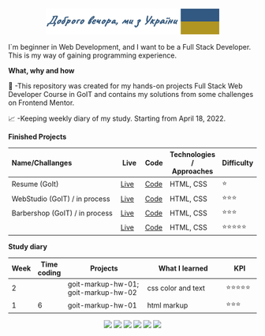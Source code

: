 <p align="center"><a href="https://www.linkedin.com/in/koval-dmytro//"><img width="70%" src="./img/readme-header.png" /></a></p>

I`m beginner in Web Development, and I want to be a Full Stack Developer. This is my way of gaining programming experience.

**What, why and how**

💼 -This repository was created for my hands-on projects Full Stack Web Developer Course in GoIT and contains my solutions from some challenges on Frontend Mentor.

📈 -Keeping weekly diary of my study. Starting from April 18, 2022.

**Finished Projects**

<table><thead><tr>
<th align="left" width="46%">Name/Challanges</th>
<th align="center" width="10%">Live</th>
<th align="center" width="10%">Code</th>
<th align="center" width="20%">Technologies / Approaches</th>
<th align="left" width="14%">Difficulty</th></tr></thead>

  <tr><td>Resume (GoIt)</td><td><a href ="#">Live</a></td><td><a href ="#">Code</a></td><td>HTML, CSS</td><td>⭐</td></tr>
<tr><td>WebStudio (GoIT) / in process</td><td><a href ="https://dima-kyiv.github.io/goit-markup-hw-02/">Live</a></td>
  <td><a href ="https://github.com/dima-kyiv/goit-markup-hw-02">Code</a></td><td>HTML, CSS</td><td>⭐⭐⭐</td></tr>

<tr><td>Barbershop (GoIT) / in process</td><td><a href ="https://dima-kyiv.github.io/goit-barbershop_v1">Live</a></td>
  <td><a href ="https://github.com/dima-kyiv/goit-barbershop_v1">Code</a></td><td>HTML, CSS</td><td>⭐⭐⭐</td></tr>

  <tr><td></td><td><a href ="#">Live</a></td><td><a href ="#">Code</a></td><td>HTML, CSS</td><td>⭐⭐⭐⭐⭐</td></tr>
</table>

**Study diary**

<table><thead><tr>
<th align="top" width="7%">Week</th>
<th align="top" width="7%">Time coding</th>
<th align="top" width="36%">Projects</th>
<th align="top" width="36%">What I learned</th>
<th align="top" width="14%">KPI</th></tr></thead>

<tr><td>2</td><td></td><td>
goit-markup-hw-01; goit-markup-hw-02
</td><td>css color and text
</td><td>⭐⭐⭐⭐⭐</td></tr>
<tr><td>1</td><td>6</td><td>
goit-markup-hw-01
</td><td>
html markup
</td><td>⭐⭐⭐</td></tr>
</table>
<div align="center">
<a href="mailto:4dimakoval@gmail.com/"><img src="https://img.shields.io/badge/EMAIL-4dimakoval%40gmail.com-ea4335?style-flat&logo=gmail"></a>
<a href="https://www.linkedin.com/in/koval-dmytro/"><img src="https://img.shields.io/badge/profile-linkedin-0072b1?style-flat&logo=linkedin"></a>
<a href="https://www.duolingo.com/profile/DmytroKova14"><img src="https://img.shields.io/badge/profile-duolingo-7AC70C?style-flat&logo=duolingo"></a>
<a href="#"><img src="https://img.shields.io/badge/profile-gitlab-fc6d27?style-flat&logo=gitlab"></a>
<a href="https://github.com/dima-kyiv"><img src="https://img.shields.io/badge/profile-github-592693?style-flat&logo=github"></a>
<a href="https://codepen.io/dima-kyiv"><img src="https://img.shields.io/badge/profile-codepen-ffffff?style-flat&logo=codepen"></a></div>
